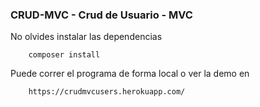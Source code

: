 ### CRUD-MVC - Crud de Usuario - MVC
No olvides instalar las dependencias
```
    composer install
```
Puede correr el programa de forma local o ver la demo en 
```
    https://crudmvcusers.herokuapp.com/
```